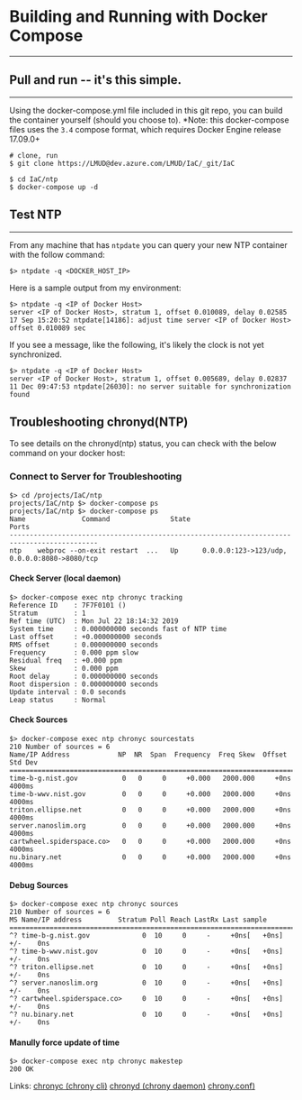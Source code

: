 # Building and Running with Docker Compose
---
## Pull and run -- it's this simple.
---
Using the docker-compose.yml file included in this git repo, you can build the container yourself (should you choose to).
*Note: this docker-compose files uses the `3.4` compose format, which requires Docker Engine release 17.09.0+

```
# clone, run
$ git clone https://LMUD@dev.azure.com/LMUD/IaC/_git/IaC

$ cd IaC/ntp
$ docker-compose up -d 
```

## Test NTP
---
From any machine that has `ntpdate` you can query your new NTP container with the follow
command:

```
$> ntpdate -q <DOCKER_HOST_IP>
```

Here is a sample output from my environment:

```
$> ntpdate -q <IP of Docker Host>
server <IP of Docker Host>, stratum 1, offset 0.010089, delay 0.02585
17 Sep 15:20:52 ntpdate[14186]: adjust time server <IP of Docker Host> offset 0.010089 sec
```

If you see a message, like the following, it's likely the clock is not yet synchronized.
```
$> ntpdate -q <IP of Docker Host>
server <IP of Docker Host>, stratum 1, offset 0.005689, delay 0.02837
11 Dec 09:47:53 ntpdate[26030]: no server suitable for synchronization found
```

## Troubleshooting chronyd(NTP)
To see details on the chronyd(ntp) status, you can check with the below command on your
docker host:

### Connect to Server for Troubleshooting
```
$> cd /projects/IaC/ntp
projects/IaC/ntp $> docker-compose ps 
projects/IaC/ntp $> docker-compose ps
Name              Command               State                      Ports
--------------------------------------------------------------------------------------------
ntp    webproc --on-exit restart  ...   Up      0.0.0.0:123->123/udp, 0.0.0.0:8080->8080/tcp

```

#### Check Server (local daemon)
```
$> docker-compose exec ntp chronyc tracking
Reference ID    : 7F7F0101 ()
Stratum         : 1
Ref time (UTC)  : Mon Jul 22 18:14:32 2019
System time     : 0.000000000 seconds fast of NTP time
Last offset     : +0.000000000 seconds
RMS offset      : 0.000000000 seconds
Frequency       : 0.000 ppm slow
Residual freq   : +0.000 ppm
Skew            : 0.000 ppm
Root delay      : 0.000000000 seconds
Root dispersion : 0.000000000 seconds
Update interval : 0.0 seconds
Leap status     : Normal
```
#### Check Sources
```
$> docker-compose exec ntp chronyc sourcestats
210 Number of sources = 6
Name/IP Address            NP  NR  Span  Frequency  Freq Skew  Offset  Std Dev
==============================================================================
time-b-g.nist.gov           0   0     0     +0.000   2000.000     +0ns  4000ms
time-b-wwv.nist.gov         0   0     0     +0.000   2000.000     +0ns  4000ms
triton.ellipse.net          0   0     0     +0.000   2000.000     +0ns  4000ms
server.nanoslim.org         0   0     0     +0.000   2000.000     +0ns  4000ms
cartwheel.spiderspace.co>   0   0     0     +0.000   2000.000     +0ns  4000ms
nu.binary.net               0   0     0     +0.000   2000.000     +0ns  4000ms
```
#### Debug Sources
```
$> docker-compose exec ntp chronyc sources
210 Number of sources = 6
MS Name/IP address         Stratum Poll Reach LastRx Last sample
===============================================================================
^? time-b-g.nist.gov             0  10     0     -     +0ns[   +0ns] +/-    0ns
^? time-b-wwv.nist.gov           0  10     0     -     +0ns[   +0ns] +/-    0ns
^? triton.ellipse.net            0  10     0     -     +0ns[   +0ns] +/-    0ns
^? server.nanoslim.org           0  10     0     -     +0ns[   +0ns] +/-    0ns
^? cartwheel.spiderspace.co>     0  10     0     -     +0ns[   +0ns] +/-    0ns
^? nu.binary.net                 0  10     0     -     +0ns[   +0ns] +/-    0ns
```
#### Manully force update of time
```
$> docker-compose exec ntp chronyc makestep
200 OK

```

Links: 
[chronyc (chrony cli)](https://chrony.tuxfamily.org/doc/3.5/chronyc.html "chronyc (chrony CLI)") 
[chronyd (chrony daemon)](https://chrony.tuxfamily.org/doc/3.5/chronyd.html "chronyd (chrony daemon)") 
[chrony.conf)](https://chrony.tuxfamily.org/doc/3.5/chrony.conf.html "chrony.conf)")

